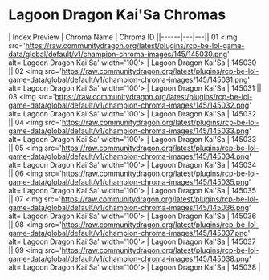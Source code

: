 # Lagoon Dragon Kai'Sa Chromas

| Index  Preview | Chroma Name | Chroma ID ||------|---|---|| 01  <img src='https://raw.communitydragon.org/latest/plugins/rcp-be-lol-game-data/global/default/v1/champion-chroma-images/145/145030.png' alt='Lagoon Dragon Kai'Sa' width='100'> | Lagoon Dragon Kai'Sa | 145030 || 02  <img src='https://raw.communitydragon.org/latest/plugins/rcp-be-lol-game-data/global/default/v1/champion-chroma-images/145/145031.png' alt='Lagoon Dragon Kai'Sa' width='100'> | Lagoon Dragon Kai'Sa | 145031 || 03  <img src='https://raw.communitydragon.org/latest/plugins/rcp-be-lol-game-data/global/default/v1/champion-chroma-images/145/145032.png' alt='Lagoon Dragon Kai'Sa' width='100'> | Lagoon Dragon Kai'Sa | 145032 || 04  <img src='https://raw.communitydragon.org/latest/plugins/rcp-be-lol-game-data/global/default/v1/champion-chroma-images/145/145033.png' alt='Lagoon Dragon Kai'Sa' width='100'> | Lagoon Dragon Kai'Sa | 145033 || 05  <img src='https://raw.communitydragon.org/latest/plugins/rcp-be-lol-game-data/global/default/v1/champion-chroma-images/145/145034.png' alt='Lagoon Dragon Kai'Sa' width='100'> | Lagoon Dragon Kai'Sa | 145034 || 06  <img src='https://raw.communitydragon.org/latest/plugins/rcp-be-lol-game-data/global/default/v1/champion-chroma-images/145/145035.png' alt='Lagoon Dragon Kai'Sa' width='100'> | Lagoon Dragon Kai'Sa | 145035 || 07  <img src='https://raw.communitydragon.org/latest/plugins/rcp-be-lol-game-data/global/default/v1/champion-chroma-images/145/145036.png' alt='Lagoon Dragon Kai'Sa' width='100'> | Lagoon Dragon Kai'Sa | 145036 || 08  <img src='https://raw.communitydragon.org/latest/plugins/rcp-be-lol-game-data/global/default/v1/champion-chroma-images/145/145037.png' alt='Lagoon Dragon Kai'Sa' width='100'> | Lagoon Dragon Kai'Sa | 145037 || 09  <img src='https://raw.communitydragon.org/latest/plugins/rcp-be-lol-game-data/global/default/v1/champion-chroma-images/145/145038.png' alt='Lagoon Dragon Kai'Sa' width='100'> | Lagoon Dragon Kai'Sa | 145038 |